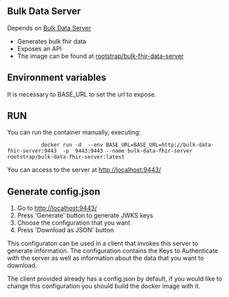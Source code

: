Bulk Data Server
-----------------

Depends on [Bulk Data Server](https://github.com/smart-on-fhir/bulk-data-server.git)   

- Generates bulk fhir data    
- Exposes an API    
- The image can be found at [rootstrap/bulk-fhir-data-server](https://hub.docker.com/repository/docker/rootstrap/bulk-data-fhir-server)  

## Environment variables    
It is necessary to BASE_URL to set the url to expose.     


## RUN 
You can run the container manually, executing: 
```console
           docker run -d  --env BASE_URL=BASE_URL=http://bulk-data-fhir-server:9443  -p  9443:9443 --name bulk-data-fhir-server rootstrap/bulk-data-fhir-server:latest 
```

You can access to the server at [http://localhost:9443/](http://localhost:9443/)

## Generate config.json 
1. Go to [http://localhost:9443/](http://localhost:9443/)
2. Press 'Generate' button to generate JWKS keys 
3. Choose the configuration that you want 
4. Press 'Download as JSON' button 

This configuraton can be used in a client that invokes this server to generate information.
The configuration contains the Keys to Authenticate with the server as well as information about the data that you want to download. 

The client provided already has a config.json by default, if you would like to change this configuration you should build the docker image with it. 

